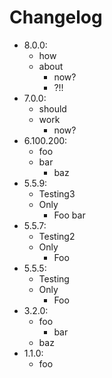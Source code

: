 # Changelog

- 8.0.0:
    - how
    - about
        - now?
        - ?!!
- 7.0.0:
    - should
    - work
        - now?
- 6.100.200:
    - foo
    - bar
        - baz
- 5.5.9:
    - Testing3
    - Only
        - Foo bar
- 5.5.7:
    - Testing2
    - Only
        - Foo
- 5.5.5:
    - Testing
    - Only
        - Foo
- 3.2.0:
    - foo
        - bar
    - baz
- 1.1.0:
    - foo